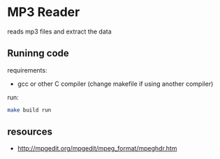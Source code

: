 # MP3 Reader
reads mp3 files and extract the data

## Runinng code

requirements:
 - gcc or other C compiler (change makefile if using another compiler)

run:
```sh
make build run
```
## resources
 - http://mpgedit.org/mpgedit/mpeg_format/mpeghdr.htm
